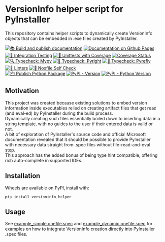 # VersionInfo helper script for PyInstaller

This repository contains helper scripts to dynamically create VersionInfo objects that can be embedded in .exe files created by PyInstaller.

[![📚 Build and publish documentation](https://github.com/ReggX/versioninfo_helper/actions/workflows/docs.yml/badge.svg)](https://github.com/ReggX/versioninfo_helper/actions/workflows/docs.yml) 
[![Documentation on Github Pages](https://img.shields.io/website?url=https%3A%2F%2Freggx.github.io%2Fversioninfo_helper%2F&label=Documentation%20on%20Github%20Pages)](https://reggx.github.io/versioninfo_helper/)
 \
[![🔄 Integration Testing](https://github.com/ReggX/versioninfo_helper/actions/workflows/nox_integration_tests.yml/badge.svg)](https://github.com/ReggX/versioninfo_helper/actions/workflows/nox_integration_tests.yml)
[![🧪 Unittests with Coverage](https://github.com/ReggX/versioninfo_helper/actions/workflows/nox_unittests_coverage.yml/badge.svg)](https://github.com/ReggX/versioninfo_helper/actions/workflows/nox_unittests_coverage.yml)
[![Coverage Status](https://coveralls.io/repos/github/ReggX/versioninfo_helper/badge.svg?branch=main)](https://coveralls.io/github/ReggX/versioninfo_helper?branch=main)
 \
[![🔍 Typecheck: Mypy](https://github.com/ReggX/versioninfo_helper/actions/workflows/nox_typecheck_mypy.yml/badge.svg)](https://github.com/ReggX/versioninfo_helper/actions/workflows/nox_typecheck_mypy.yml)
[![🧠 Typecheck: Pyright](https://github.com/ReggX/versioninfo_helper/actions/workflows/nox_typecheck_pyright.yml/badge.svg)](https://github.com/ReggX/versioninfo_helper/actions/workflows/nox_typecheck_pyright.yml)
[![🦋 Typecheck: Pyrefly](https://github.com/ReggX/versioninfo_helper/actions/workflows/nox_typecheck_pyrefly.yml/badge.svg)](https://github.com/ReggX/versioninfo_helper/actions/workflows/nox_typecheck_pyrefly.yml)
 \
[![🧹 Linters](https://github.com/ReggX/versioninfo_helper/actions/workflows/nox_lint.yml/badge.svg)](https://github.com/ReggX/versioninfo_helper/actions/workflows/nox_lint.yml)
[![🚦 Noxfile Self Check](https://github.com/ReggX/versioninfo_helper/actions/workflows/nox_self_check.yml/badge.svg)](https://github.com/ReggX/versioninfo_helper/actions/workflows/nox_self_check.yml)
 \
[![📦 Publish Python Package](https://github.com/ReggX/versioninfo_helper/actions/workflows/publish.yml/badge.svg)](https://github.com/ReggX/versioninfo_helper/actions/workflows/publish.yml)
[![PyPI - Version](https://img.shields.io/pypi/v/versioninfo_helper)](https://pypi.org/project/versioninfo-helper/)
[![PyPI - Python Version](https://img.shields.io/pypi/pyversions/versioninfo_helper)](https://pypi.org/project/versioninfo-helper/)

## Motivation

This project was created because existing solutions to embed version information inside executables relied on creating artifact files that get read (and eval-ed) by PyInstaller during the build process. \
Dynamically creating such files essentially boiled down to inserting data in a string template, with no guides to the user if their entered data is valid or not. \
A bit of exploration of PyInstaller's source code and official Microsoft documentation revealed that it should be possible to provide PyInstaller with necessary data straight from .spec files without file-read-and-eval step. \
This approach has the added bonus of being type hint compatible, offering rich auto-complete in supported IDEs.

## Installation

Wheels are available on [PyPI](https://pypi.org/project/versioninfo-helper/), install with:

`pip install versioninfo_helper`

## Usage

See [example_simple.onefile.spec](https://github.com/ReggX/versioninfo_helper/blob/main/example_simple.onefile.spec) and [example_dynamic.onefile.spec](https://github.com/ReggX/versioninfo_helper/blob/main/example_dynamic.onefile.spec) for examples on how to integrate VersionInfo creation directly into PyInstaller .spec files.
